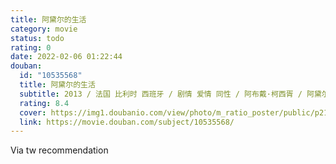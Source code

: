 ```yaml
---
title: 阿黛尔的生活
category: movie
status: todo
rating: 0
date: 2022-02-06 01:22:44
douban:
  id: "10535568"
  title: 阿黛尔的生活
  subtitle: 2013 / 法国 比利时 西班牙 / 剧情 爱情 同性 / 阿布戴·柯西胥 / 阿黛尔·艾克萨勒霍布洛斯 蕾雅·赛杜
  rating: 8.4
  cover: https://img1.doubanio.com/view/photo/m_ratio_poster/public/p2162563238.jpg
  link: https://movie.douban.com/subject/10535568/
---
```


Via tw recommendation 